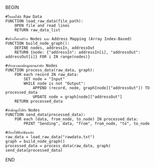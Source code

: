 BEGIN

    #โหลดไฟล์ Raw Data
    FUNCTION load_raw_data(file_path):
        OPEN file and read lines
        RETURN raw_data_list

    #สร้างโครงสร้าง Nodes และ Address Mapping (Array Index-Based)
    FUNCTION build_node_graph():
        DEFINE nodes, addressIn, addressOut
        RETURN {node: {"addressIn": addressIn[i], "addressOut": addressOut[i]} FOR i IN range(nodes)}

    #ประมวลผลข้อมูลตามลำดับ Nodes
    FUNCTION process_data(raw_data, graph):
        FOR each record IN raw_data:
            SET node = "Input"
            WHILE node is not "Output":
                APPEND (record, node, graph[node]["addressOut"]) TO processed_data
                UPDATE node = graph[node]["addressOut"]
        RETURN processed_data

    #ส่งข้อมูลไปยัง Nodes
    FUNCTION send_data(processed_data):
        FOR each (data, from_node, to_node) IN processed_data:
            PRINT "Sending", data, "from", from_node, "to", to_node

    #เรียกใช้ฟังก์ชันหลัก
    raw_data = load_raw_data("rawdata.txt")
    graph = build_node_graph()
    processed_data = process_data(raw_data, graph)
    send_data(processed_data)

END
